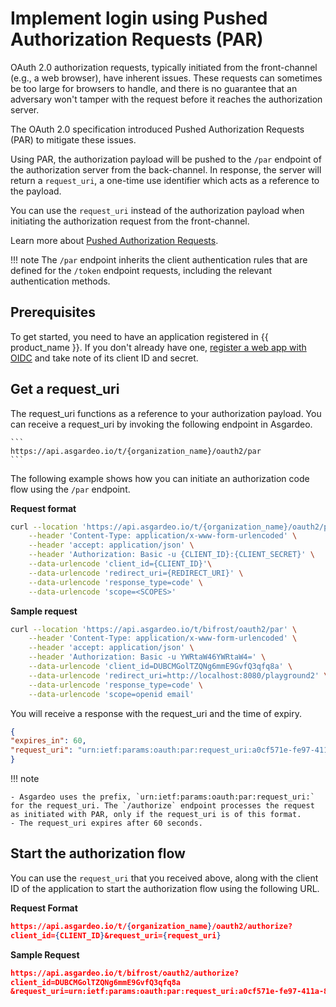 # Implement login using Pushed Authorization Requests (PAR)

OAuth 2.0 authorization requests, typically initiated from the front-channel (e.g., a web browser), have inherent issues. These requests can sometimes be too large for browsers to handle, and there is no guarantee that an adversary won't tamper with the request before it reaches the authorization server.

The OAuth 2.0 specification introduced Pushed Authorization Requests (PAR) to mitigate these issues.

Using PAR, the authorization payload will be pushed to the `/par` endpoint of the authorization server from the back-channel. In response, the server will return a `request_uri`, a one-time use identifier which acts as a reference to the payload.

You can use the `request_uri` instead of the authorization payload when initiating the authorization request from the front-channel.

Learn more about [Pushed Authorization Requests]({{base_path}}/references/pushed-authorization-requests/).

!!! note
    The `/par` endpoint inherits the client authentication rules that are defined for the `/token` endpoint requests, including the relevant authentication methods.

## Prerequisites

To get started, you need to have an application registered in {{ product_name }}. If you don't already have one, [register a web app with OIDC]({{base_path}}/guides/applications/register-oidc-web-app/) and take note of its client ID and secret.

## Get a request_uri

The request_uri functions as a reference to your authorization payload. You can receive a request_uri by invoking the following endpoint in Asgardeo.

    ```
    https://api.asgardeo.io/t/{organization_name}/oauth2/par
    ```

The following example shows how you can initiate an authorization code flow using the `/par` endpoint.

**Request format**

```bash
curl --location 'https://api.asgardeo.io/t/{organization_name}/oauth2/par' \
    --header 'Content-Type: application/x-www-form-urlencoded' \
    --header 'accept: application/json' \
    --header 'Authorization: Basic -u {CLIENT_ID}:{CLIENT_SECRET}' \
    --data-urlencode 'client_id={CLIENT_ID}'\
    --data-urlencode 'redirect_uri={REDIRECT_URI}' \
    --data-urlencode 'response_type=code' \
    --data-urlencode 'scope=<SCOPES>'
```

**Sample request**

```bash
curl --location 'https://api.asgardeo.io/t/bifrost/oauth2/par' \
    --header 'Content-Type: application/x-www-form-urlencoded' \
    --header 'accept: application/json' \
    --header 'Authorization: Basic -u YWRtaW46YWRtaW4=' \
    --data-urlencode 'client_id=DUBCMGolTZQNg6mmE9GvfQ3qfq8a' \
    --data-urlencode 'redirect_uri=http://localhost:8080/playground2' \
    --data-urlencode 'response_type=code' \
    --data-urlencode 'scope=openid email'
```

You will receive a response with the request_uri and the time of expiry.

```json
{
"expires_in": 60,
"request_uri": "urn:ietf:params:oauth:par:request_uri:a0cf571e-fe97-411a-8f33-3c01913c0e5f"
}
```

!!! note

    - Asgardeo uses the prefix, `urn:ietf:params:oauth:par:request_uri:` for the request_uri. The `/authorize` endpoint processes the request as initiated with PAR, only if the request_uri is of this format.
    - The request_uri expires after 60 seconds.

## Start the authorization flow

You can use the `request_uri` that you received above, along with the client ID of the application to start the authorization flow using the following URL.

**Request Format**

``` json
https://api.asgardeo.io/t/{organization_name}/oauth2/authorize?
client_id={CLIENT_ID}&request_uri={request_uri}
```

**Sample Request**

``` json
https://api.asgardeo.io/t/bifrost/oauth2/authorize?
client_id=DUBCMGolTZQNg6mmE9GvfQ3qfq8a
&request_uri=urn:ietf:params:oauth:par:request_uri:a0cf571e-fe97-411a-8f33-3c01913c0e5f
```